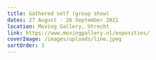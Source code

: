 ```yaml
---
title: Gathered self (group show)
dates: 27 August - 26 September 2021
location: Moving Gallery, Utrecht
link: https://www.movinggallery.nl/exposities/
coverImage: /images/uploads/line.jpeg
sortOrder: 3
---
```

